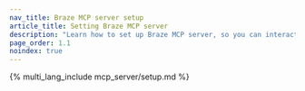 ```yaml
---
nav_title: Braze MCP server setup
article_title: Setting Braze MCP server
description: "Learn how to set up Braze MCP server, so you can interact with your Braze data using natural-language tools like Claude and Cursor."
page_order: 1.1
noindex: true
---
```


{% multi_lang_include mcp_server/setup.md %}
